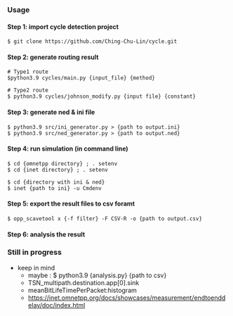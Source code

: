 ### Usage

#### Step 1: import cycle detection project 
```sh=
$ git clone https://github.com/Ching-Chu-Lin/cycle.git
```

#### Step 2: generate routing result
```sh=
# Type1 route
$python3.9 cycles/main.py {input_file} {method}

# Type2 route
$ python3.9 cycles/johnson_modify.py {input file} {constant}
```

#### Step 3: generate ned & ini file
```sh=
$ python3.9 src/ini_generator.py > {path to output.ini}
$ python3.9 src/ned_generator.py > {path to output.ned}
```

#### Step 4: run simulation (in command line)
```sh=
$ cd {omnetpp directory} ; . setenv
$ cd {inet directory} ; . setenv

$ cd {directory with ini & ned}
$ inet {path to ini} -u Cmdenv
```

#### Step 5: export the result files to csv foramt
```sh=
$ opp_scavetool x {-f filter} -F CSV-R -o {path to output.csv}
```

#### Step 6: analysis the result
### Still in progress
- keep in mind
  - maybe : $ python3.9 {analysis.py} {path to csv} 
  - TSN_multipath.destination.app[0].sink
  - meanBitLifeTimePerPacket:histogram
  - https://inet.omnetpp.org/docs/showcases/measurement/endtoenddelay/doc/index.html
